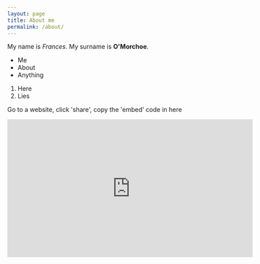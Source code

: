 ```yaml
---
layout: page
title: About me
permalink: /about/
---
```


My name is *Frances*. My surname is **O'Morchoe**.

- Me
- About
- Anything

1. Here
2. Lies

Go to a website, click 'share', copy the 'embed' code in here

<iframe width="560" height="315" src="https://www.youtube.com/embed/YouV5z1v6YE" title="YouTube video player" frameborder="0" allow="accelerometer; autoplay; clipboard-write; encrypted-media; gyroscope; picture-in-picture" allowfullscreen></iframe>

